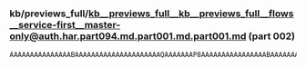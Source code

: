 ### kb/previews_full/kb__previews_full__kb__previews_full__flows__service-first__master-only@auth.har.part094.md.part001.md.part001.md (part 002)

```md
AAAAAAAAAAAAAAABAAAAAAAAAAAAAAAAAAAAAQAAAAAAAP8AAAAAAAAAAAAAAAABAAAAAAAAAAEAAAAAAAAAAAAA/wAAAAABAAAAAAAAAAAAAAABAAAAAAAAAAA
```

```
